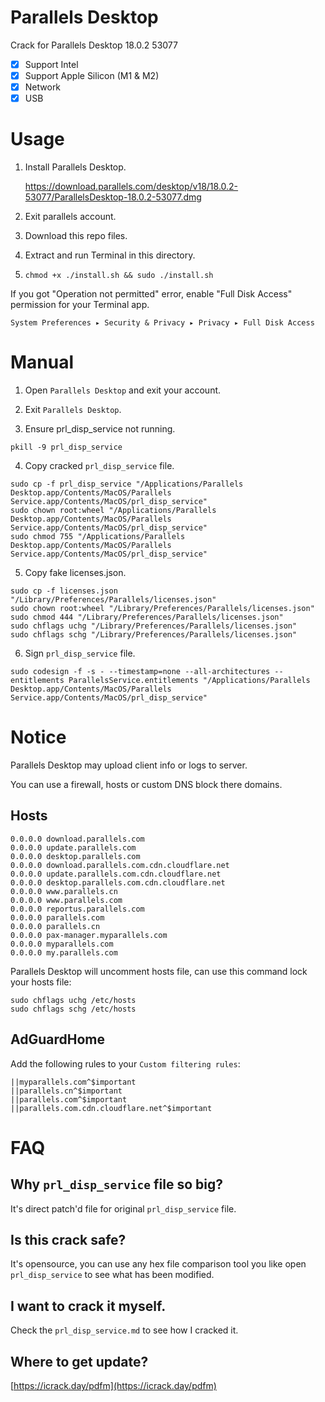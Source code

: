 # Parallels Desktop

Crack for Parallels Desktop 18.0.2 53077

- [x] Support Intel
- [x] Support Apple Silicon (M1 & M2)
- [x] Network
- [x] USB

# Usage

1. Install Parallels Desktop.

    https://download.parallels.com/desktop/v18/18.0.2-53077/ParallelsDesktop-18.0.2-53077.dmg

2. Exit parallels account.

3. Download this repo files.

4. Extract and run Terminal in this directory.

5. `chmod +x ./install.sh && sudo ./install.sh`

If you got "Operation not permitted" error, enable "Full Disk Access" permission for your Terminal app.

`System Preferences ▸ Security & Privacy ▸ Privacy ▸ Full Disk Access`


# Manual

1. Open `Parallels Desktop` and exit your account.

2. Exit `Parallels Desktop`.

3. Ensure prl_disp_service not running.

```
pkill -9 prl_disp_service
```

4. Copy cracked `prl_disp_service` file.

```
sudo cp -f prl_disp_service "/Applications/Parallels Desktop.app/Contents/MacOS/Parallels Service.app/Contents/MacOS/prl_disp_service"
sudo chown root:wheel "/Applications/Parallels Desktop.app/Contents/MacOS/Parallels Service.app/Contents/MacOS/prl_disp_service"
sudo chmod 755 "/Applications/Parallels Desktop.app/Contents/MacOS/Parallels Service.app/Contents/MacOS/prl_disp_service"
```

5. Copy fake licenses.json.

```
sudo cp -f licenses.json "/Library/Preferences/Parallels/licenses.json"
sudo chown root:wheel "/Library/Preferences/Parallels/licenses.json"
sudo chmod 444 "/Library/Preferences/Parallels/licenses.json"
sudo chflags uchg "/Library/Preferences/Parallels/licenses.json"
sudo chflags schg "/Library/Preferences/Parallels/licenses.json"
```

6. Sign `prl_disp_service` file.

```
sudo codesign -f -s - --timestamp=none --all-architectures --entitlements ParallelsService.entitlements "/Applications/Parallels Desktop.app/Contents/MacOS/Parallels Service.app/Contents/MacOS/prl_disp_service"
```


# Notice

Parallels Desktop may upload client info or logs to server.

You can use a firewall, hosts or custom DNS block there domains.

## Hosts

```
0.0.0.0 download.parallels.com
0.0.0.0 update.parallels.com
0.0.0.0 desktop.parallels.com
0.0.0.0 download.parallels.com.cdn.cloudflare.net
0.0.0.0 update.parallels.com.cdn.cloudflare.net
0.0.0.0 desktop.parallels.com.cdn.cloudflare.net
0.0.0.0 www.parallels.cn
0.0.0.0 www.parallels.com
0.0.0.0 reportus.parallels.com
0.0.0.0 parallels.com
0.0.0.0 parallels.cn
0.0.0.0 pax-manager.myparallels.com
0.0.0.0 myparallels.com
0.0.0.0 my.parallels.com
```

Parallels Desktop will uncomment hosts file, can use this command lock your hosts file:

```
sudo chflags uchg /etc/hosts
sudo chflags schg /etc/hosts
```

## AdGuardHome

Add the following rules to your `Custom filtering rules`:

```
||myparallels.com^$important
||parallels.cn^$important
||parallels.com^$important
||parallels.com.cdn.cloudflare.net^$important
```


# FAQ

## Why `prl_disp_service` file so big?

It's direct patch'd file for original `prl_disp_service` file.

## Is this crack safe?

It's opensource, you can use any hex file comparison tool you like open `prl_disp_service` to see what has been modified.

## I want to crack it myself.

Check the `prl_disp_service.md` to see how I cracked it.

## Where to get update?

[https://icrack.day/pdfm](https://icrack.day/pdfm)
